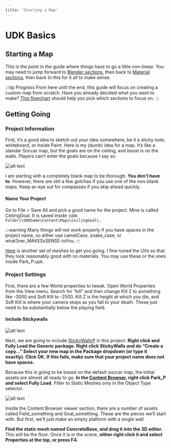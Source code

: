 ```yaml
---
title: 'Starting a Map'
---
```

# UDK Basics

## Starting a Map

This is the point in the guide where things have to go a little non-linear. You may need to jump forward to [Blender sections](../blender/01_blender), then back to [Material sections](../textures/01_textures), then back to this for it all to make sense.

:::tip Progress
From here until the end, this guide will focus on creating a custom map from scratch. Have you already decided what you want to make? [This flowchart](../../essential/01_flowchart) should help you pick which sections to focus on.
:::

## Getting Going

### Project Information

First, it’s a good idea to sketch out your idea somewhere, be it a sticky note, whiteboard, or inside Paint. Here is my (dumb) idea for a map. It’s like a standar Soccar map, but the goals are on the ceiling, and boost is on the walls. Players can’t enter the goals because I say so.

![alt text](~@images/UDK/basics/image212.png "Speaking of using paint...")

I am starting with a completely blank map to be thorough. **You don’t have to**. However, there are still a few gotchas if you use one of the non-blank maps. Keep an eye out for compasses if you skip ahead quickly.

#### Name Your Project <Badge text="important" type="tip"/>

Go to File > Save All and pick a good name for the project. Mine is called CeilingGoal. It is saved inside `{UDK Folder}\UDKGame\Content\Maps\CeilingGoal\.` 

:::warning
Many things will not work properly if you have spaces in the project name, so either use camelCase, snake_case, or what3ver_MAKESxSENSE-toYou.
:::

[Here](https://drive.google.com/file/d/1_SRltyPZXlqwuA4s2rHA5H8GgMOiSqk-/view?usp=sharing) is another set of meshes to get you going. I fine-tuned the UVs so that they look reasonably good with no materials. You may use these or the ones inside Park_P.upk.

### Project Settings

First, there are a few World properties to tweak. Open World Properties from the View menu. Search for “kill” and then change Kill Z to something like -3000 and Soft Kill to -2500. Kill Z is the height at which you die, and Soft Kill is where your camera stops as you fall to your death. These just need to be substantially below the playing field.

#### Include Stickywalls <Badge text="important" type="tip"/>

![alt text](~@images/UDK/basics/image27.png "It sticks with you")

Next, we are going to include [StickyWalls®](../../essential/09_sticky_walls.md) in this project. **Right click and Fully Load the Generic package. Right click StickyWalls and do “Create a copy…” Select your new map in the Package dropdown (or type it exactly). Click OK. If this fails, make sure that your project name does not have spaces.**

Because this is going to be based on the default soccar map, the initial assets are almost all ready to go. **In the [Content Browser](../../essential/08_content_browser), right click Park_P and select Fully Load.** Filter to Static Meshes only in the Object Type selector.

![alt text](~@images/UDK/basics/image22.png "All the makings of a delicious new map")

Inside the Content Browser viewer section, there are a number of assets called Field_something and Goal_something. These are the pieces we’ll start with. But first, we’ll just make an empty platform with a single wall.


**Find the static mesh named ConcreteBase, and drag it into the 3D editor.** This will be the floor. Once it is in the scene, **either right click it and select Properties at the top, or press F4.**
